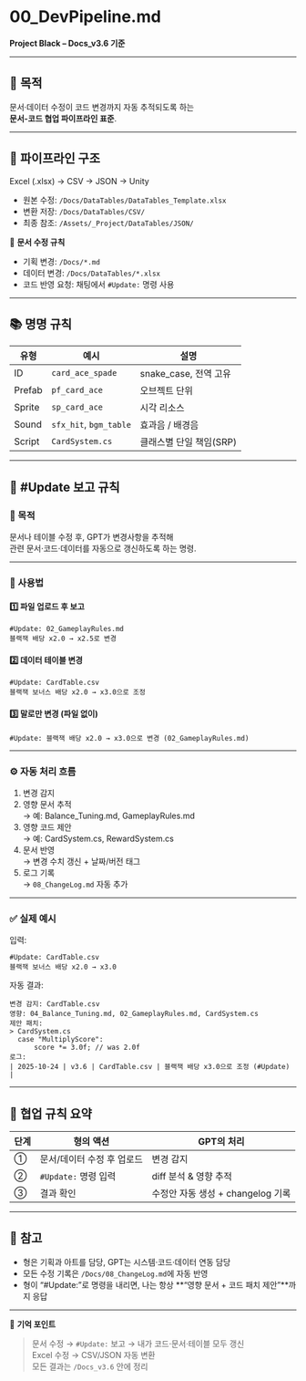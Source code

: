 # 00_DevPipeline.md  
**Project Black – Docs_v3.6 기준**

---

## 🎯 목적
문서·데이터 수정이 코드 변경까지 자동 추적되도록 하는  
**문서-코드 협업 파이프라인 표준**.

---

## 🧩 파이프라인 구조

Excel (.xlsx) → CSV → JSON → Unity

- 원본 수정: `/Docs/DataTables/DataTables_Template.xlsx`
- 변환 저장: `/Docs/DataTables/CSV/`
- 최종 참조: `/Assets/_Project/DataTables/JSON/`

📘 **문서 수정 규칙**
- 기획 변경: `/Docs/*.md`
- 데이터 변경: `/Docs/DataTables/*.xlsx`
- 코드 반영 요청: 채팅에서 `#Update:` 명령 사용

---

## 📚 명명 규칙
| 유형 | 예시 | 설명 |
|------|------|------|
| ID | `card_ace_spade` | snake_case, 전역 고유 |
| Prefab | `pf_card_ace` | 오브젝트 단위 |
| Sprite | `sp_card_ace` | 시각 리소스 |
| Sound | `sfx_hit`, `bgm_table` | 효과음 / 배경음 |
| Script | `CardSystem.cs` | 클래스별 단일 책임(SRP) |

---

## 🔧 #Update 보고 규칙

### 📍 목적  
문서나 테이블 수정 후, GPT가 변경사항을 추적해  
관련 문서·코드·데이터를 자동으로 갱신하도록 하는 명령.

---

### 🧩 사용법

#### 1️⃣ 파일 업로드 후 보고
```
#Update: 02_GameplayRules.md
블랙잭 배당 x2.0 → x2.5로 변경
```

#### 2️⃣ 데이터 테이블 변경
```
#Update: CardTable.csv
블랙잭 보너스 배당 x2.0 → x3.0으로 조정
```

#### 3️⃣ 말로만 변경 (파일 없이)
```
#Update: 블랙잭 배당 x2.0 → x3.0으로 변경 (02_GameplayRules.md)
```

---

### ⚙️ 자동 처리 흐름

1. 변경 감지  
2. 영향 문서 추적  
   → 예: Balance_Tuning.md, GameplayRules.md  
3. 영향 코드 제안  
   → 예: CardSystem.cs, RewardSystem.cs  
4. 문서 반영  
   → 변경 수치 갱신 + 날짜/버전 태그  
5. 로그 기록  
   → `08_ChangeLog.md` 자동 추가

---

### ✅ 실제 예시

입력:
```
#Update: CardTable.csv
블랙잭 보너스 배당 x2.0 → x3.0
```

자동 결과:
```
변경 감지: CardTable.csv
영향: 04_Balance_Tuning.md, 02_GameplayRules.md, CardSystem.cs
제안 패치:
> CardSystem.cs
  case "MultiplyScore":
      score *= 3.0f; // was 2.0f
로그:
| 2025-10-24 | v3.6 | CardTable.csv | 블랙잭 배당 x3.0으로 조정 (#Update) |
```

---

## 🧱 협업 규칙 요약

| 단계 | 형의 액션 | GPT의 처리 |
|------|-------------|-------------|
| ① | 문서/데이터 수정 후 업로드 | 변경 감지 |
| ② | `#Update:` 명령 입력 | diff 분석 & 영향 추적 |
| ③ | 결과 확인 | 수정안 자동 생성 + changelog 기록 |

---

## 📎 참고
- 형은 기획과 아트를 담당, GPT는 시스템·코드·데이터 연동 담당  
- 모든 수정 기록은 `/Docs/08_ChangeLog.md`에 자동 반영  
- 형이 “#Update:”로 명령을 내리면, 나는 항상 **“영향 문서 + 코드 패치 제안”**까지 응답

---

🧠 **기억 포인트**
> 문서 수정 → `#Update:` 보고 → 내가 코드·문서·테이블 모두 갱신  
> Excel 수정 → CSV/JSON 자동 변환  
> 모든 결과는 `/Docs_v3.6` 안에 정리
